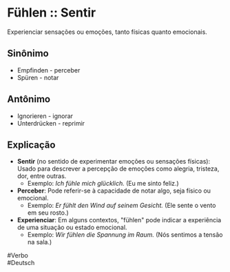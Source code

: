# Fühlen :: Sentir
<!--SR:!2024-11-08,4,270-->
Experienciar sensações ou emoções, tanto físicas quanto emocionais.

## Sinônimo
- Empfinden - perceber  
- Spüren - notar  

## Antônimo
- Ignorieren - ignorar  
- Unterdrücken - reprimir  

## Explicação
- **Sentir** (no sentido de experimentar emoções ou sensações físicas): Usado para descrever a percepção de emoções como alegria, tristeza, dor, entre outras.
	- Exemplo: *Ich fühle mich glücklich.* (Eu me sinto feliz.)
- **Perceber**: Pode referir-se à capacidade de notar algo, seja físico ou emocional.
	- Exemplo: *Er fühlt den Wind auf seinem Gesicht.* (Ele sente o vento em seu rosto.)
- **Experienciar**: Em alguns contextos, "fühlen" pode indicar a experiência de uma situação ou estado emocional.
	- Exemplo: *Wir fühlen die Spannung im Raum.* (Nós sentimos a tensão na sala.)

#Verbo  
#Deutsch

